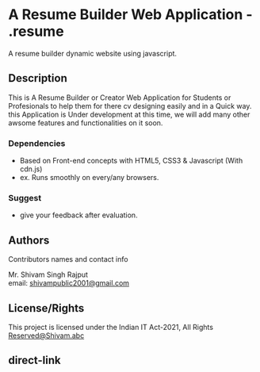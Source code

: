 # A Resume Builder Web Application - .resume

A resume builder dynamic website using javascript.

## Description
This is A Resume Builder or Creator Web Application for Students or Profesionals to help them for there cv designing easily and in a Quick way. this Application is Under development at this time, we will add many other awsome features and functionalities on it soon.

### Dependencies

* Based on Front-end concepts with HTML5, CSS3 & Javascript (With cdn.js) 
* ex. Runs smoothly on every/any browsers.

### Suggest
* give your feedback after evaluation.

## Authors

Contributors names and contact info

Mr. Shivam Singh Rajput  
email: shivampublic2001@gmail.com

## License/Rights

This project is licensed under the Indian IT Act-2021, All Rights Reserved@Shivam.abc

## direct-link

